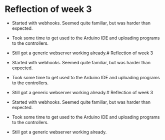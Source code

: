 # Reflection of week 3

* Started with webhooks. Seemed quite familiar, but was harder than expected.
* Took some time to get used to the Arduino IDE and uploading programs to the controllers.
* Still got a generic webserver working already.# Reflection of week 3

* Started with webhooks. Seemed quite familiar, but was harder than expected.
* Took some time to get used to the Arduino IDE and uploading programs to the controllers.
* Still got a generic webserver working already.# Reflection of week 3

* Started with webhooks. Seemed quite familiar, but was harder than expected.
* Took some time to get used to the Arduino IDE and uploading programs to the controllers.
* Still got a generic webserver working already.
